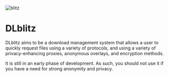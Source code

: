 ![blitz](https://img.ikrypto.club/pGGo.png)

# DLblitz

DLblitz aims to be a download management system that allows a user to quickly request files using a variety of protocols, and using a variety of privacy-enhancing proxies, anonymous overlays, and encryption methods. 

It is still in an early phase of development. As such, you should not use it if you have a need for strong anonymity and privacy.
